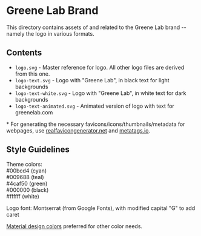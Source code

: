 # Greene Lab Brand

This directory contains assets of and related to the Greene Lab brand -- namely the logo in various formats.

## Contents

- `logo.svg` - Master reference for logo.
  All other logo files are derived from this one.
- `logo-text.svg` - Logo with "Greene Lab", in black text for light backgrounds
- `logo-text-white.svg` - Logo with "Greene Lab", in white text for dark backgrounds
- `logo-text-animated.svg` - Animated version of logo with text for greenelab.com

\* For generating the necessary favicons/icons/thumbnails/metadata for webpages, use [realfavicongenerator.net](https://realfavicongenerator.net/) and [metatags.io](https://metatags.io/).

## Style Guidelines

Theme colors:  
#00bcd4 (cyan)  
#009688 (teal)  
#4caf50 (green)  
#000000 (black)  
#ffffff (white)  

Logo font:
Montserrat (from Google Fonts), with modified capital "G" to add caret

[Material design colors](https://www.materialpalette.com/colors) preferred for other color needs.
